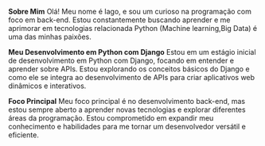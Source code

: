 **Sobre Mim**
Olá! Meu nome é Iago, e sou um curioso na programação com foco em back-end. Estou constantemente buscando aprender e me aprimorar em tecnologias relacionada Python (Machine learning,Big Data) é uma das minhas paixões.

**Meu Desenvolvimento em Python com Django**
Estou em um estágio inicial de desenvolvimento em Python com Django, focando em entender e aprender sobre APIs. Estou explorando os conceitos básicos do Django e como ele se integra ao desenvolvimento de APIs para criar aplicativos web dinâmicos e interativos.

**Foco Principal**
Meu foco principal é no desenvolvimento back-end, mas estou sempre aberto a aprender novas tecnologias e explorar diferentes áreas da programação. Estou comprometido em expandir meu conhecimento e habilidades para me tornar um desenvolvedor versátil e eficiente.
